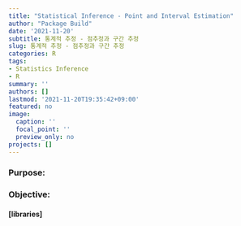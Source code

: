 ```yaml
---
title: "Statistical Inference - Point and Interval Estimation"
author: "Package Build"
date: '2021-11-20'
subtitle: 통계적 추정 - 점추정과 구간 추정
slug: 통계적 추정 - 점추정과 구간 추정
categories: R
tags:
- Statistics Inference 
- R
summary: ''
authors: []
lastmod: '2021-11-20T19:35:42+09:00'
featured: no
image:
  caption: ''
  focal_point: ''
  preview_only: no
projects: []
---
```


### Purpose: 



### Objective:

#### [libraries]

#### 


